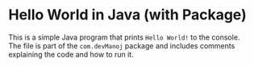 # Hello World in Java (with Package)

This is a simple Java program that prints `Hello World!` to the console.  
The file is part of the `com.devManoj` package and includes comments explaining the code and how to run it.
